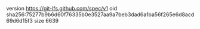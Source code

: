 version https://git-lfs.github.com/spec/v1
oid sha256:75277b9b6d60f76335b0e3527aa9a7beb3dad6a1ba56f265e6d8acd69d6d15f3
size 6639
